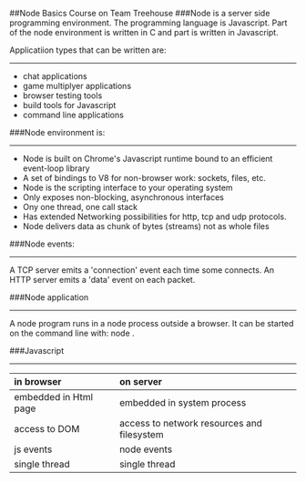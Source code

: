 ##Node Basics Course on Team Treehouse
###Node is a server side programming environment.
The programming language is Javascript. Part of the node environment is written in C and
part is written in Javascript.

Applicatiion types that can be written are:
___
+ chat applications
+ game multiplyer applications
+ browser testing tools
+ build tools for Javascript
+ command line applications

###Node environment is:
___
+ Node is built on Chrome's Javascript runtime bound to an efficient event-loop library
+ A set of bindings to V8 for non-browser work: sockets, files, etc.
+ Node is the scripting interface to your operating system
+ Only exposes non-blocking, asynchronous interfaces
+ Ony one thread, one call stack
+ Has extended Networking possibilities for http, tcp and udp protocols.
+ Node delivers data as chunk of bytes (streams) not as whole files

###Node events:
___
A TCP server emits a 'connection' event each time some connects.
An HTTP server emits a 'data' event on each packet.

###Node application
___
A node program runs in a node process outside a browser.
It can be started on the command line with: node <scriptname>.

###Javascript
___
in browser | on server
:---|:---
embedded in Html page | embedded in system process
access to DOM | access to network resources and filesystem
js events | node events
single thread | single thread
 


